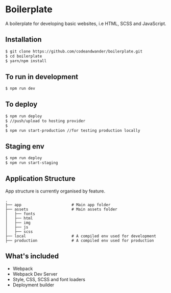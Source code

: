 # Boilerplate

A boilerplate for developing basic websites, i.e HTML, SCSS and JavaScript.

## Installation

```bash
$ git clone https://github.com/codeandwander/boilerplate.git
$ cd boilerplate
$ yarn/npm install
```

## To run in development
```bash
$ npm run dev
```

## To deploy
```bash
$ npm run deploy
$ //push/upload to hosting provider
$
$ npm run start-production //for testing production locally
```

## Staging env
```bash
$ npm run deploy
$ npm run start-staging
```

## Application Structure

App structure is currently organised by feature.

```
.
├── app                      # Main app folder
├── assets                   # Main assets folder
│   ├── fonts
│   ├── html
│   ├── img
│   ├── js
│   ├── scss
├── local                    # A compiled env used for development
├── production               # A compiled env used for production
```

## What's included
* Webpack
* Webpack Dev Server
* Style, CSS, SCSS and font loaders
* Deployment builder